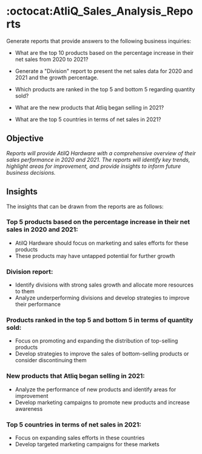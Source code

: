 # :octocat:AtliQ_Sales_Analysis_Reports

 Generate reports that provide answers to the following business inquiries:
 - What are the top 10 products based on the percentage increase in their net sales from 2020 to 2021?

- Generate a "Division" report to present the net sales data for 2020 and 2021 and the growth percentage.

- Which products are ranked in the top 5 and bottom 5 regarding quantity sold?

- What are the new products that Atliq began selling in 2021?

- What are the top 5 countries in terms of net sales in 2021?


## Objective

_Reports will provide AtilQ Hardware with a comprehensive overview of their sales performance in 2020 and 2021. The reports will identify key trends, highlight areas for improvement, and provide insights to inform future business decisions._

## Insights

The insights that can be drawn from the reports are as follows:
### Top 5 products based on the percentage increase in their net sales in 2020 and 2021:

- AtilQ Hardware should focus on marketing and sales efforts for these products
- These products may have untapped potential for further growth
  
### Division report:

- Identify divisions with strong sales growth and allocate more resources to them
- Analyze underperforming divisions and develop strategies to improve their performance

### Products ranked in the top 5 and bottom 5 in terms of quantity sold:

- Focus on promoting and expanding the distribution of top-selling products
- Develop strategies to improve the sales of bottom-selling products or consider discontinuing them
  
### New products that Atliq began selling in 2021:

- Analyze the performance of new products and identify areas for improvement
- Develop marketing campaigns to promote new products and increase awareness
  
### Top 5 countries in terms of net sales in 2021:

- Focus on expanding sales efforts in these countries
- Develop targeted marketing campaigns for these markets




